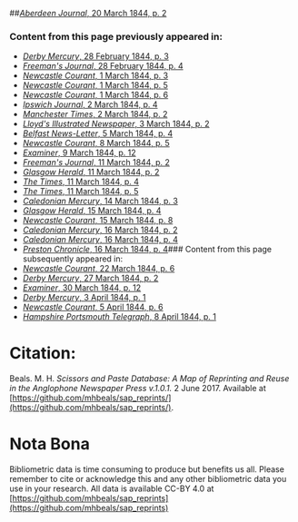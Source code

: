 ##[*Aberdeen Journal*, 20 March 1844, p. 2](https://mhbeals.github.io/sap_html/Aberdeen-Journal/Aberdeen-Journal-20-March-1844-p-2)

### Content from this page previously appeared in:
+ [*Derby Mercury*, 28 February 1844, p. 3](https://mhbeals.github.io/sap_html/Derby-Mercury/Derby-Mercury-28-February-1844-p-3)
+ [*Freeman's Journal*, 28 February 1844, p. 4](https://mhbeals.github.io/sap_html/Freeman's-Journal/Freeman's-Journal-28-February-1844-p-4)
+ [*Newcastle Courant*, 1 March 1844, p. 3](https://mhbeals.github.io/sap_html/Newcastle-Courant/Newcastle-Courant-1-March-1844-p-3)
+ [*Newcastle Courant*, 1 March 1844, p. 5](https://mhbeals.github.io/sap_html/Newcastle-Courant/Newcastle-Courant-1-March-1844-p-5)
+ [*Newcastle Courant*, 1 March 1844, p. 6](https://mhbeals.github.io/sap_html/Newcastle-Courant/Newcastle-Courant-1-March-1844-p-6)
+ [*Ipswich Journal*, 2 March 1844, p. 4](https://mhbeals.github.io/sap_html/Ipswich-Journal/Ipswich-Journal-2-March-1844-p-4)
+ [*Manchester Times*, 2 March 1844, p. 2](https://mhbeals.github.io/sap_html/Manchester-Times/Manchester-Times-2-March-1844-p-2)
+ [*Lloyd's Illustrated Newspaper*, 3 March 1844, p. 2](https://mhbeals.github.io/sap_html/Lloyd's-Illustrated-Newspaper/Lloyd's-Illustrated-Newspaper-3-March-1844-p-2)
+ [*Belfast News-Letter*, 5 March 1844, p. 4](https://mhbeals.github.io/sap_html/Belfast-News-Letter/Belfast-News-Letter-5-March-1844-p-4)
+ [*Newcastle Courant*, 8 March 1844, p. 5](https://mhbeals.github.io/sap_html/Newcastle-Courant/Newcastle-Courant-8-March-1844-p-5)
+ [*Examiner*, 9 March 1844, p. 12](https://mhbeals.github.io/sap_html/Examiner/Examiner-9-March-1844-p-12)
+ [*Freeman's Journal*, 11 March 1844, p. 2](https://mhbeals.github.io/sap_html/Freeman's-Journal/Freeman's-Journal-11-March-1844-p-2)
+ [*Glasgow Herald*, 11 March 1844, p. 2](https://mhbeals.github.io/sap_html/Glasgow-Herald/Glasgow-Herald-11-March-1844-p-2)
+ [*The Times*, 11 March 1844, p. 4](https://mhbeals.github.io/sap_html/The-Times/The-Times-11-March-1844-p-4)
+ [*The Times*, 11 March 1844, p. 5](https://mhbeals.github.io/sap_html/The-Times/The-Times-11-March-1844-p-5)
+ [*Caledonian Mercury*, 14 March 1844, p. 3](https://mhbeals.github.io/sap_html/Caledonian-Mercury/Caledonian-Mercury-14-March-1844-p-3)
+ [*Glasgow Herald*, 15 March 1844, p. 4](https://mhbeals.github.io/sap_html/Glasgow-Herald/Glasgow-Herald-15-March-1844-p-4)
+ [*Newcastle Courant*, 15 March 1844, p. 8](https://mhbeals.github.io/sap_html/Newcastle-Courant/Newcastle-Courant-15-March-1844-p-8)
+ [*Caledonian Mercury*, 16 March 1844, p. 2](https://mhbeals.github.io/sap_html/Caledonian-Mercury/Caledonian-Mercury-16-March-1844-p-2)
+ [*Caledonian Mercury*, 16 March 1844, p. 4](https://mhbeals.github.io/sap_html/Caledonian-Mercury/Caledonian-Mercury-16-March-1844-p-4)
+ [*Preston Chronicle*, 16 March 1844, p. 4](https://mhbeals.github.io/sap_html/Preston-Chronicle/Preston-Chronicle-16-March-1844-p-4)### Content from this page subsequently appeared in:
+ [*Newcastle Courant*, 22 March 1844, p. 6](https://mhbeals.github.io/sap_html/Newcastle-Courant/Newcastle-Courant-22-March-1844-p-6)
+ [*Derby Mercury*, 27 March 1844, p. 2](https://mhbeals.github.io/sap_html/Derby-Mercury/Derby-Mercury-27-March-1844-p-2)
+ [*Examiner*, 30 March 1844, p. 12](https://mhbeals.github.io/sap_html/Examiner/Examiner-30-March-1844-p-12)
+ [*Derby Mercury*, 3 April 1844, p. 1](https://mhbeals.github.io/sap_html/Derby-Mercury/Derby-Mercury-3-April-1844-p-1)
+ [*Newcastle Courant*, 5 April 1844, p. 6](https://mhbeals.github.io/sap_html/Newcastle-Courant/Newcastle-Courant-5-April-1844-p-6)
+ [*Hampshire Portsmouth Telegraph*, 8 April 1844, p. 1](https://mhbeals.github.io/sap_html/Hampshire-Portsmouth-Telegraph/Hampshire-Portsmouth-Telegraph-8-April-1844-p-1)
                    
# Citation: 

Beals. M. H. *Scissors and Paste Database: A Map of Reprinting and Reuse in the Anglophone Newspaper Press v.1.0.1.* 2 June 2017. Available at [https://github.com/mhbeals/sap_reprints/](https://github.com/mhbeals/sap_reprints/). 
                    
# Nota Bona

Bibliometric data is time consuming to produce but benefits us all. Please remember to cite or acknowledge this and any other bibliometric data you use in your research. All data is available CC-BY 4.0 at [https://github.com/mhbeals/sap_reprints](https://github.com/mhbeals/sap_reprints)